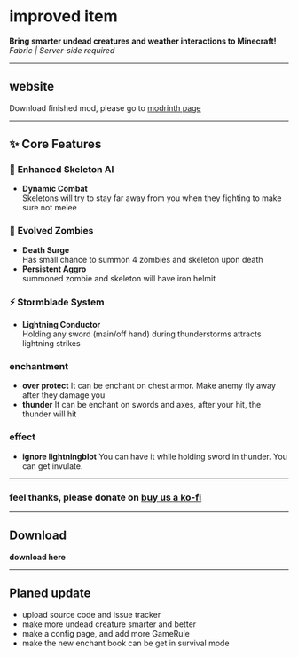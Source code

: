 # improved item

**Bring smarter undead creatures and weather interactions to Minecraft!**  
*Fabric | Server-side required*

---

## website
Download finished mod, please go to [modrinth page](https://modrinth.com/mod/improved-item)

---

## ✨ Core Features

### 🦴 **Enhanced Skeleton AI**
- **Dynamic Combat**\
  Skeletons will try to stay far away from you when they fighting to make sure not melee

### 🧟 **Evolved Zombies**
- **Death Surge**  
  Has small chance to summon 4 zombies and skeleton upon death
- **Persistent Aggro**  
  summoned zombie and skeleton will have iron helmit

### ⚡ **Stormblade System**
- **Lightning Conductor**  
  Holding any sword (main/off hand) during thunderstorms attracts lightning strikes

### **enchantment**
- **over protect**
  It can be enchant on chest armor. Make anemy fly away after they damage you
- **thunder**
  It can be enchant on swords and axes, after your hit, the thunder will hit

### **effect**
- **ignore lightningblot**
  You can have it while holding sword in thunder. You can get invulate.

---

### feel thanks, please donate on [buy us a ko-fi](https://ko-fi.com/zhengzhengyiyi)

---

## Download
**download here**

---

## Planed update
- upload source code and issue tracker
- make more undead creature smarter and better
- make a config page, and add more GameRule
- make the new enchant book can be get in survival mode
